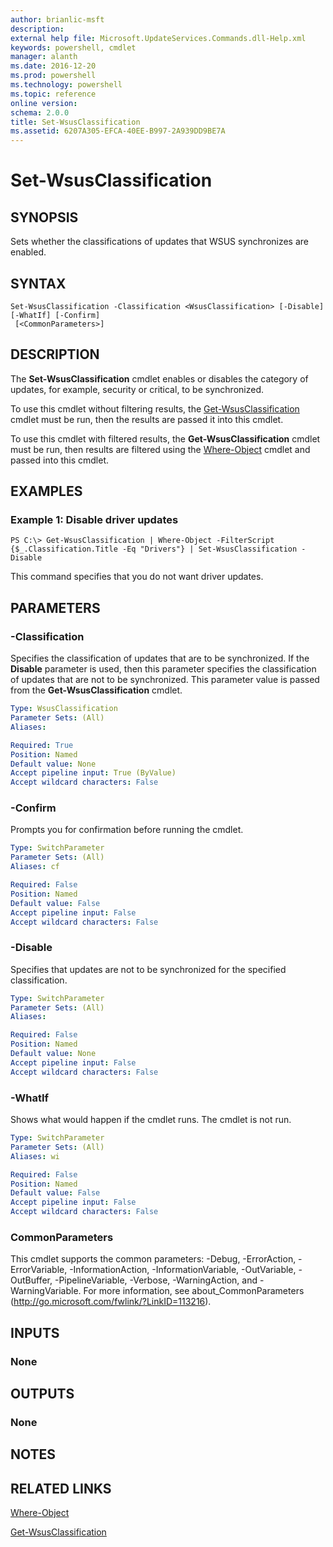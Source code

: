 ```yaml
---
author: brianlic-msft
description: 
external help file: Microsoft.UpdateServices.Commands.dll-Help.xml
keywords: powershell, cmdlet
manager: alanth
ms.date: 2016-12-20
ms.prod: powershell
ms.technology: powershell
ms.topic: reference
online version: 
schema: 2.0.0
title: Set-WsusClassification
ms.assetid: 6207A305-EFCA-40EE-B997-2A939DD9BE7A
---
```


# Set-WsusClassification

## SYNOPSIS
Sets whether the classifications of updates that WSUS synchronizes are enabled.

## SYNTAX

```
Set-WsusClassification -Classification <WsusClassification> [-Disable] [-WhatIf] [-Confirm]
 [<CommonParameters>]
```

## DESCRIPTION
The **Set-WsusClassification** cmdlet enables or disables the category of updates, for example, security or critical, to be synchronized.

To use this cmdlet without filtering results, the [Get-WsusClassification](./Get-WsusClassification.md) cmdlet must be run, then the results are passed it into this cmdlet.

To use this cmdlet with filtered results, the **Get-WsusClassification** cmdlet must be run, then results are filtered using the [Where-Object](http://go.microsoft.com/fwlink/?LinkID=113423) cmdlet and passed into this cmdlet.

## EXAMPLES

### Example 1: Disable driver updates
```
PS C:\> Get-WsusClassification | Where-Object -FilterScript {$_.Classification.Title -Eq "Drivers"} | Set-WsusClassification -Disable
```

This command specifies that you do not want driver updates.

## PARAMETERS

### -Classification
Specifies the classification of updates that are to be synchronized.
If the **Disable** parameter is used, then this parameter specifies the classification of updates that are not to be synchronized.
This parameter value is passed from the **Get-WsusClassification** cmdlet.

```yaml
Type: WsusClassification
Parameter Sets: (All)
Aliases: 

Required: True
Position: Named
Default value: None
Accept pipeline input: True (ByValue)
Accept wildcard characters: False
```

### -Confirm
Prompts you for confirmation before running the cmdlet.

```yaml
Type: SwitchParameter
Parameter Sets: (All)
Aliases: cf

Required: False
Position: Named
Default value: False
Accept pipeline input: False
Accept wildcard characters: False
```

### -Disable
Specifies that updates are not to be synchronized for the specified classification.

```yaml
Type: SwitchParameter
Parameter Sets: (All)
Aliases: 

Required: False
Position: Named
Default value: None
Accept pipeline input: False
Accept wildcard characters: False
```

### -WhatIf
Shows what would happen if the cmdlet runs.
The cmdlet is not run.

```yaml
Type: SwitchParameter
Parameter Sets: (All)
Aliases: wi

Required: False
Position: Named
Default value: False
Accept pipeline input: False
Accept wildcard characters: False
```

### CommonParameters
This cmdlet supports the common parameters: -Debug, -ErrorAction, -ErrorVariable, -InformationAction, -InformationVariable, -OutVariable, -OutBuffer, -PipelineVariable, -Verbose, -WarningAction, and -WarningVariable. For more information, see about_CommonParameters (http://go.microsoft.com/fwlink/?LinkID=113216).

## INPUTS

### None

## OUTPUTS

### None

## NOTES

## RELATED LINKS

[Where-Object](http://go.microsoft.com/fwlink/p/?LinkID=289623)

[Get-WsusClassification](./Get-WsusClassification.md)
